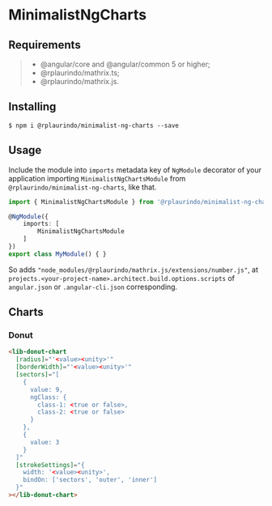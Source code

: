 # MinimalistNgCharts

## Requirements

>- @angular/core and @angular/common 5 or higher;
>- @rplaurindo/mathrix.ts;
>- @rplaurindo/mathrix.js.

## Installing

	$ npm i @rplaurindo/minimalist-ng-charts --save

## Usage

Include the module into ```imports``` metadata key of ```NgModule``` decorator of your application importing ```MinimalistNgChartsModule``` from ```@rplaurindo/minimalist-ng-charts```, like that.

```typescript
import { MinimalistNgChartsModule } from '@rplaurindo/minimalist-ng-charts';

@NgModule({
    imports: [
        MinimalistNgChartsModule
    ]
})
export class MyModule() { }
```

So adds ```"node_modules/@rplaurindo/mathrix.js/extensions/number.js"```, at ```projects.<your-project-name>.architect.build.options.scripts``` of ```angular.json``` or ```.angular-cli.json``` corresponding.

## Charts

### Donut

```html
<lib-donut-chart
  [radius]="'<value><unity>'"
  [borderWidth]="'<value><unity>'"
  [sectors]="[
    {
      value: 9,
      ngClass: {
        class-1: <true or false>,
        class-2: <true or false>
      }
    },
    {
      value: 3
    }
  ]"
  [strokeSettings]="{
	width: '<value><unity>',
	bindOn: ['sectors', 'outer', 'inner']
  }"
></lib-donut-chart>
```

